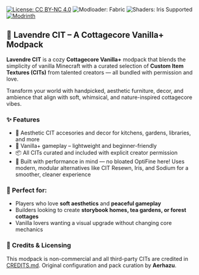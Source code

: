 [![License: CC BY-NC 4.0](https://img.shields.io/badge/License-BY--NC%204.0-lightgrey.svg)](https://creativecommons.org/licenses/by-nc/4.0/)
![Modloader: Fabric](https://img.shields.io/badge/Modloader-Fabric-blueviolet?style=flat&logo=fabric)
![Shaders: Iris Supported](https://img.shields.io/badge/Shaders-Iris%20Supported-9cf?style=flat&logo=apachespark)
[![Modrinth](https://img.shields.io/badge/Available%20on-Modrinth-5da545?style=flat&logo=modrinth&logoColor=white)
](https://modrinth.com/modpack/your-modpack-slug)


## 🪻 Lavendre CIT – A Cottagecore Vanilla+ Modpack

**Lavendre CIT** is a cozy **Cottagecore Vanilla+** modpack that blends the simplicity of vanilla Minecraft with a curated selection of **Custom Item Textures (CITs)** from talented creators — all bundled with permission and love.

Transform your world with handpicked, aesthetic furniture, decor, and ambience that align with soft, whimsical, and nature-inspired cottagecore vibes.

### ✨ Features

* 🍞 Aesthetic CIT accesories and decor for kitchens, gardens, libraries, and more
* 🧺 Vanilla+ gameplay – lightweight and beginner-friendly
* 📦 All CITs curated and included with explicit creator permission
* 🚀 Built with performance in mind — no bloated OptiFine here!
  Uses modern, modular alternatives like CIT Resewn, Iris, and Sodium for a smoother, cleaner experience

### 💐 Perfect for:

* Players who love **soft aesthetics** and **peaceful gameplay**
* Builders looking to create **storybook homes, tea gardens, or forest cottages**
* Vanilla lovers wanting a visual upgrade without changing core mechanics

### 📜 Credits & Licensing

This modpack is non-commercial and all third-party CITs are credited in [CREDITS.md](./CREDITS.md).
Original configuration and pack curation by **Aerhazu**.